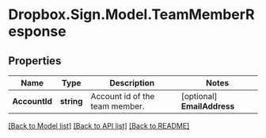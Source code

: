 # Dropbox.Sign.Model.TeamMemberResponse

## Properties

Name | Type | Description | Notes
------------ | ------------- | ------------- | -------------
**AccountId** | **string** |  Account id of the team member.  | [optional] **EmailAddress** | **string** |  Email address of the team member.  | [optional] **Role** | **string** |  The specific role a member has on the team.  | [optional] 

[[Back to Model list]](../README.md#documentation-for-models) [[Back to API list]](../README.md#documentation-for-api-endpoints) [[Back to README]](../README.md)

